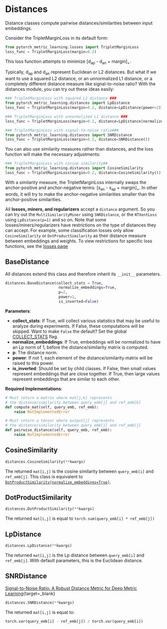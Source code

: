 # Distances

Distance classes compute pairwise distances/similarities between input embeddings.

Consider the TripletMarginLoss in its default form:
```python
from pytorch_metric_learning.losses import TripletMarginLoss
loss_func = TripletMarginLoss(margin=0.2)
```
This loss function attempts to minimize [d<sub>ap</sub> - d<sub>an</sub> + margin]<sub>+</sub>.

Typically, d<sub>ap</sub> and d<sub>an</sub> represent Euclidean or L2 distances. But what if we want to use a squared L2 distance, or an unnormalized L1 distance, or a completely different distance measure like signal-to-noise ratio? With the distances module, you can try out these ideas easily:
```python
### TripletMarginLoss with squared L2 distance ###
from pytorch_metric_learning.distances import LpDistance
loss_func = TripletMarginLoss(margin=0.2, distance=LpDistance(power=2))

### TripletMarginLoss with unnormalized L1 distance ###
loss_func = TripletMarginLoss(margin=0.2, distance=LpDistance(normalize_embeddings=False, p=1))

### TripletMarginLoss with signal-to-noise ratio###
from pytorch_metric_learning.distances import SNRDistance
loss_func = TripletMarginLoss(margin=0.2, distance=SNRDistance())
```

You can also use similarity measures rather than distances, and the loss function will make the necessary adjustments:
```python
### TripletMarginLoss with cosine similarity##
from pytorch_metric_learning.distances import CosineSimilarity
loss_func = TripletMarginLoss(margin=0.2, distance=CosineSimilarity())
```
With a similarity measure, the TripletMarginLoss internally swaps the anchor-positive and anchor-negative terms: [s<sub>an</sub> - s<sub>ap</sub> + margin]<sub>+</sub>. In other words, it will try to make the anchor-negative similarities smaller than the anchor-positive similarities.

All **losses, miners, and regularizers** accept a ```distance``` argument. So you can try out the ```MultiSimilarityMiner``` using ```SNRDistance```, or the ```NTXentLoss``` using ```LpDistance(p=1)``` and so on. Note that some losses/miners/regularizers have restrictions on the type of distances they can accept. For example, some classification losses only allow ```CosineSimilarity``` or ```DotProductSimilarity``` as their distance measure between embeddings and weights. To view restrictions for specific loss functions, see the [losses page](losses.md)

## BaseDistance

All distances extend this class and therefore inherit its ```__init__``` parameters.

```python
distances.BaseDistance(collect_stats = True,
						normalize_embeddings=True, 
						p=2, 
						power=1, 
						is_inverted=False)
```

**Parameters**:

* **collect_stats**: If True, will collect various statistics that may be useful to analyze during experiments. If False, these computations will be skipped. Want to make ```False``` the default? Set the global [COLLECT_STATS](common_functions.md#collect_stats) flag.
* **normalize_embeddings**: If True, embeddings will be normalized to have an Lp norm of 1, before the distance/similarity matrix is computed.
* **p**: The distance norm.
* **power**: If not 1, each element of the distance/similarity matrix will be raised to this power.
* **is_inverted**: Should be set by child classes. If False, then small values represent embeddings that are close together. If True, then large values represent embeddings that are similar to each other.

**Required Implementations**:
```python
# Must return a matrix where mat[j,k] represents 
# the distance/similarity between query_emb[j] and ref_emb[k]
def compute_mat(self, query_emb, ref_emb):
    raise NotImplementedError

# Must return a tensor where output[j] represents 
# the distance/similarity between query_emb[j] and ref_emb[j]
def pairwise_distance(self, query_emb, ref_emb):
    raise NotImplementedError
```


## CosineSimilarity
```python
distances.CosineSimilarity(**kwargs)
```

The returned ```mat[i,j]``` is the cosine similarity between ```query_emb[i]``` and ```ref_emb[j]```. This class is equivalent to [```DotProductSimilarity(normalize_embeddings=True)```](distances.md#dotproductsimilarity).

## DotProductSimilarity
```python
distances.DotProductSimilarity(**kwargs)
```
The returned ```mat[i,j]``` is equal to ```torch.sum(query_emb[i] * ref_emb[j])```


## LpDistance
```python
distances.LpDistance(**kwargs)
```
The returned ```mat[i,j]``` is the Lp distance between ```query_emb[i]``` and ```ref_emb[j]```. With default parameters, this is the Euclidean distance.

## SNRDistance
[Signal-to-Noise Ratio: A Robust Distance Metric for Deep Metric Learning](http://openaccess.thecvf.com/content_CVPR_2019/papers/Yuan_Signal-To-Noise_Ratio_A_Robust_Distance_Metric_for_Deep_Metric_Learning_CVPR_2019_paper.pdf){target=_blank}
```python
distances.SNRDistance(**kwargs)
```
The returned ```mat[i,j]``` is equal to:

```python
torch.var(query_emb[i] - ref_emb[j]) / torch.var(query_emb[i])
```